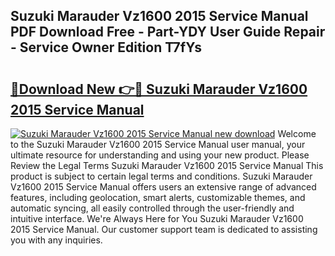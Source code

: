 ## Suzuki Marauder Vz1600 2015 Service Manual PDF Download Free - Part-YDY User Guide Repair - Service Owner Edition T7fYs

# <h2><a href="http://bc52941.oget.top/?id=Suzuki+Marauder+Vz1600+2015+Service+Manual">🔗Download New 👉🔴 Suzuki Marauder Vz1600 2015 Service Manual</a></h2>

[![Suzuki Marauder Vz1600 2015 Service Manual new download](https://i.imgur.com/5g1atiW.png)](http://bc52941.oget.top/?id=Suzuki+Marauder+Vz1600+2015+Service+Manual)
Welcome to the Suzuki Marauder Vz1600 2015 Service Manual user manual, your ultimate resource for understanding and using your new product. Please Review the Legal Terms Suzuki Marauder Vz1600 2015 Service Manual This product is subject to certain legal terms and conditions. Suzuki Marauder Vz1600 2015 Service Manual offers users an extensive range of advanced features, including geolocation, smart alerts, customizable themes, and automatic syncing, all easily controlled through the user-friendly and intuitive interface. We're Always Here for You Suzuki Marauder Vz1600 2015 Service Manual. Our customer support team is dedicated to assisting you with any inquiries.
